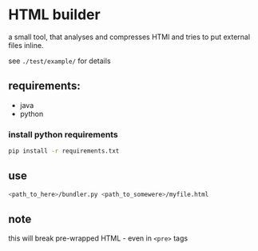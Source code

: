 # HTML builder

a small tool, that analyses and compresses HTMl and tries to put external files inline.

see `./test/example/` for details



## requirements:

* java
* python

### install python requirements
```sh
pip install -r requirements.txt
```




## use

```sh
<path_to_here>/bundler.py <path_to_somewere>/myfile.html
```



## note

this will break pre-wrapped HTML - even in `<pre>` tags


